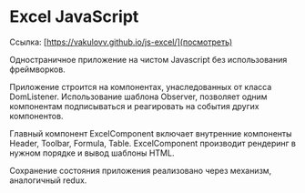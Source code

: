 # Excel JavaScript
Ссылка: [https://vakulovv.github.io/js-excel/](посмотреть) 

Одностраничное приложение на чистом Javascript без использования фреймворков.

Приложение строится на компонентах, унаследованных от класса DomListener.
Использование шаблона Observer, позволяет одним компонентам подписываться и реагировать на события других компонентов.

Главный компонент ExcelComponent включает внутренние компоненты Header, Toolbar, Formula, Table.
ExcelComponent производит рендеринг в нужном порядке и вывод шаблоны HTML.

Сохранение состояния приложения реализовано через механизм, аналогичный redux.





